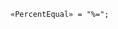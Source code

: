 <!-- This file is generated automatically by infrastructure scripts. Please don't edit by hand. -->

```{ .ebnf .slang-ebnf #PercentEqual }
«PercentEqual» = "%=";
```
